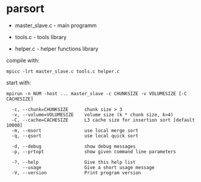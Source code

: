 parsort
=======

 * master_slave.c - main programm

 * tools.c - tools library

 * helper.c - helper functions library

compile with:

    mpicc -lrt master_slave.c tools.c helper.c

start with:

    mpirun -n NUM -host ... master_slave -c CHUNKSIZE -v VOLUMESIZE [-C CACHESIZE]
    
      -c, --chunk=CHUNKSIZE      chunk size > 3
      -v, --volume=VOLUMESIZE    volume size (k * chunk size, k>4)
      -C, --cache=CACHESIZE      L3 cache size for insertion sort [default 10000]
      -m, --msort                use local merge sort
      -q, --qsort                use local quick sort
    
      -d, --debug                show debug messages
      -p, --prtopt               show given command line parameters
    
      -?, --help                 Give this help list
          --usage                Give a short usage message
      -V, --version              Print program version
